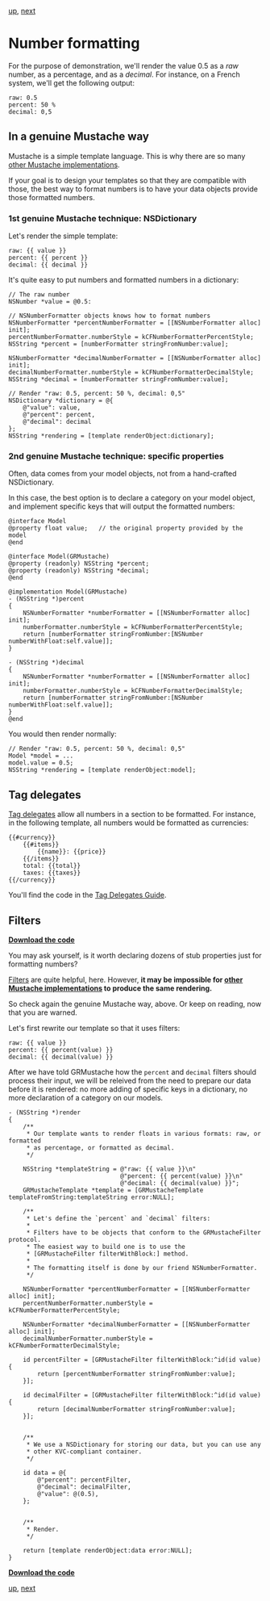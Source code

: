 [up](../../../../tree/master/Guides/sample_code), [next](indexes.md)

Number formatting
=================

For the purpose of demonstration, we'll render the value 0.5 as a *raw* number, as a percentage, and as a *decimal*. For instance, on a French system, we'll get the following output:

    raw: 0.5
    percent: 50 %
    decimal: 0,5


In a genuine Mustache way
-------------------------

Mustache is a simple template language. This is why there are so many [other Mustache implementations](https://github.com/defunkt/mustache/wiki/Other-Mustache-implementations).

If your goal is to design your templates so that they are compatible with those, the best way to format numbers is to have your data objects provide those formatted numbers.

### 1st genuine Mustache technique: NSDictionary

Let's render the simple template:

    raw: {{ value }}
    percent: {{ percent }}
    decimal: {{ decimal }}

It's quite easy to put numbers and formatted numbers in a dictionary:

```objc
// The raw number
NSNumber *value = @0.5:

// NSNumberFormatter objects knows how to format numbers
NSNumberFormatter *percentNumberFormatter = [[NSNumberFormatter alloc] init];
percentNumberFormatter.numberStyle = kCFNumberFormatterPercentStyle;
NSString *percent = [numberFormatter stringFromNumber:value];

NSNumberFormatter *decimalNumberFormatter = [[NSNumberFormatter alloc] init];
decimalNumberFormatter.numberStyle = kCFNumberFormatterDecimalStyle;
NSString *decimal = [numberFormatter stringFromNumber:value];

// Render "raw: 0.5, percent: 50 %, decimal: 0,5"
NSDictionary *dictionary = @{
    @"value": value,
    @"percent": percent,
    @"decimal": decimal
};
NSString *rendering = [template renderObject:dictionary];
```

### 2nd genuine Mustache technique: specific properties

Often, data comes from your model objects, not from a hand-crafted NSDictionary.

In this case, the best option is to declare a category on your model object, and implement specific keys that will output the formatted numbers:

```objc
@interface Model
@property float value;   // the original property provided by the model
@end

@interface Model(GRMustache)
@property (readonly) NSString *percent;
@property (readonly) NSString *decimal;
@end

@implementation Model(GRMustache)
- (NSString *)percent
{
    NSNumberFormatter *numberFormatter = [[NSNumberFormatter alloc] init];
    numberFormatter.numberStyle = kCFNumberFormatterPercentStyle;
    return [numberFormatter stringFromNumber:[NSNumber numberWithFloat:self.value]];
}

- (NSString *)decimal
{
    NSNumberFormatter *numberFormatter = [[NSNumberFormatter alloc] init];
    numberFormatter.numberStyle = kCFNumberFormatterDecimalStyle;
    return [numberFormatter stringFromNumber:[NSNumber numberWithFloat:self.value]];
}
@end
```

You would then render normally:

```objc
// Render "raw: 0.5, percent: 50 %, decimal: 0,5"
Model *model = ...
model.value = 0.5;
NSString *rendering = [template renderObject:model];
```

Tag delegates
-------------

[Tag delegates](delegate.md) allow all numbers in a section to be formatted. For instance, in the following template, all numbers would be formatted as currencies:

    {{#currency}}
        {{#items}}
            {{name}}: {{price}}
        {{/items}}
        total: {{total}}
        taxes: {{taxes}}
    {{/currency}}

You'll find the code in the [Tag Delegates Guide](delegate.md#altering-the-rendering-of-tags-in-a-section).

Filters
-------

**[Download the code](../../../../tree/master/Guides/sample_code/number_formatting)**

You may ask yourself, is it worth declaring dozens of stub properties just for formatting numbers?

[Filters](../filters.md) are quite helpful, here. However, **it may be impossible for [other Mustache implementations](https://github.com/defunkt/mustache/wiki/Other-Mustache-implementations) to produce the same rendering.**

So check again the genuine Mustache way, above. Or keep on reading, now that you are warned.

Let's first rewrite our template so that it uses filters:

    raw: {{ value }}
    percent: {{ percent(value) }}
    decimal: {{ decimal(value) }}

After we have told GRMustache how the `percent` and `decimal` filters should process their input, we will be releived from the need to prepare our data before it is rendered: no more adding of specific keys in a dictionary, no more declaration of a category on our models.

```objc
- (NSString *)render
{
    /**
     * Our template wants to render floats in various formats: raw, or formatted
     * as percentage, or formatted as decimal.
     */

    NSString *templateString = @"raw: {{ value }}\n"
                               @"percent: {{ percent(value) }}\n"
                               @"decimal: {{ decimal(value) }}";
    GRMustacheTemplate *template = [GRMustacheTemplate templateFromString:templateString error:NULL];
    
    /**
     * Let's define the `percent` and `decimal` filters:
     *
     * Filters have to be objects that conform to the GRMustacheFilter protocol.
     * The easiest way to build one is to use the
     * [GRMustacheFilter filterWithBlock:] method.
     *
     * The formatting itself is done by our friend NSNumberFormatter.
     */
    
    NSNumberFormatter *percentNumberFormatter = [[NSNumberFormatter alloc] init];
    percentNumberFormatter.numberStyle = kCFNumberFormatterPercentStyle;

    NSNumberFormatter *decimalNumberFormatter = [[NSNumberFormatter alloc] init];
    decimalNumberFormatter.numberStyle = kCFNumberFormatterDecimalStyle;
    
    id percentFilter = [GRMustacheFilter filterWithBlock:^id(id value) {
        return [percentNumberFormatter stringFromNumber:value];
    }];
    
    id decimalFilter = [GRMustacheFilter filterWithBlock:^id(id value) {
        return [decimalNumberFormatter stringFromNumber:value];
    }];
    
    
    /**
     * We use a NSDictionary for storing our data, but you can use any
     * other KVC-compliant container.
     */
    
    id data = @{
        @"percent": percentFilter,
        @"decimal": decimalFilter,
        @"value": @(0.5),
    };
    
    
    /**
     * Render.
     */
    
    return [template renderObject:data error:NULL];
}
```

**[Download the code](../../../../tree/master/Guides/sample_code/number_formatting)**


[up](../../../../tree/master/Guides/sample_code), [next](indexes.md)